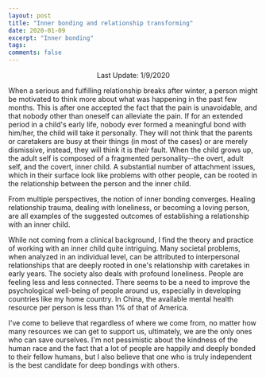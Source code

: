 ```yaml
---
layout: post
title: "Inner bonding and relationship transforming"
date: 2020-01-09
excerpt: "Inner bonding"
tags:
comments: false
---
```


<p align=center> Last Update: 1/9/2020 </p>

When a serious and fulfilling relationship breaks after winter, a person might be motivated to think more about what was happening in the past few months.
This is after one accepted the fact that the pain is unavoidable, and that nobody other than oneself can alleviate the pain.
If for an extended period in a child's early life, nobody ever formed a meaningful bond with him/her, the child will take it personally.
They will not think that the parents or caretakers are busy at their things (in most of the cases) or are merely dismissive, instead, they will think it is *their* fault.
When the child grows up, the adult self is composed of a fragmented personality--the overt, adult self, and the covert, inner child.
A substantial number of attachment issues, which in their surface look like problems with other people, can be rooted in the relationship between the person and the inner child.

From multiple perspectives, the notion of inner bonding converges. Healing relationship trauma, dealing with loneliness, or becoming a loving person, are all examples of the suggested outcomes of establishing a relationship with an inner child.

While not coming from a clinical background, I find the theory and practice of working with an inner child quite intriguing.
Many societal problems, when analyzed in an individual level, can be attributed to interpersonal relationships that are deeply rooted in one's relationship with caretakes in early years.
The society also deals with profound loneliness. People are feeling less and less connected.
There seems to be a need to improve the psychological well-being of people around us, especially in developing countries like my home country.
In China, the available mental health resource per person is less than 1% of that of America.

I've come to believe that regardless of where we come from, no matter how many resources we can get to support us, ultimately, we are the only ones who can save ourselves.
I'm not pessimistic about the kindness of the human race and the fact that a lot of people are happily and deeply bonded to their fellow humans, but I also believe that one who is truly independent is the best candidate for deep bondings with others.
